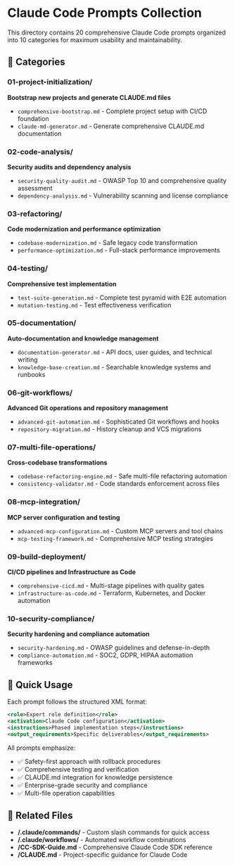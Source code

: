 # Claude Code Prompts Collection

This directory contains 20 comprehensive Claude Code prompts organized into 10 categories for maximum usability and maintainability.

## 📁 Categories

### 01-project-initialization/

**Bootstrap new projects and generate CLAUDE.md files**

- `comprehensive-bootstrap.md` - Complete project setup with CI/CD foundation
- `claude-md-generator.md` - Generate comprehensive CLAUDE.md documentation

### 02-code-analysis/

**Security audits and dependency analysis**

- `security-quality-audit.md` - OWASP Top 10 and comprehensive quality assessment
- `dependency-analysis.md` - Vulnerability scanning and license compliance

### 03-refactoring/

**Code modernization and performance optimization**

- `codebase-modernization.md` - Safe legacy code transformation
- `performance-optimization.md` - Full-stack performance improvements

### 04-testing/

**Comprehensive test implementation**

- `test-suite-generation.md` - Complete test pyramid with E2E automation
- `mutation-testing.md` - Test effectiveness verification

### 05-documentation/

**Auto-documentation and knowledge management**

- `documentation-generator.md` - API docs, user guides, and technical writing
- `knowledge-base-creation.md` - Searchable knowledge systems and runbooks

### 06-git-workflows/

**Advanced Git operations and repository management**

- `advanced-git-automation.md` - Sophisticated Git workflows and hooks
- `repository-migration.md` - History cleanup and VCS migrations

### 07-multi-file-operations/

**Cross-codebase transformations**

- `codebase-refactoring-engine.md` - Safe multi-file refactoring automation
- `consistency-validator.md` - Code standards enforcement across files

### 08-mcp-integration/

**MCP server configuration and testing**

- `advanced-mcp-configuration.md` - Custom MCP servers and tool chains
- `mcp-testing-framework.md` - Comprehensive MCP testing strategies

### 09-build-deployment/

**CI/CD pipelines and Infrastructure as Code**

- `comprehensive-cicd.md` - Multi-stage pipelines with quality gates
- `infrastructure-as-code.md` - Terraform, Kubernetes, and Docker automation

### 10-security-compliance/

**Security hardening and compliance automation**

- `security-hardening.md` - OWASP guidelines and defense-in-depth
- `compliance-automation.md` - SOC2, GDPR, HIPAA automation frameworks

## 🚀 Quick Usage

Each prompt follows the structured XML format:

```xml
<role>Expert role definition</role>
<activation>Claude Code configuration</activation>
<instructions>Phased implementation steps</instructions>
<output_requirements>Specific deliverables</output_requirements>
```

All prompts emphasize:

- ✅ Safety-first approach with rollback procedures
- ✅ Comprehensive testing and verification
- ✅ CLAUDE.md integration for knowledge persistence
- ✅ Enterprise-grade security and compliance
- ✅ Multi-file operation capabilities

## 🔗 Related Files

- **/.claude/commands/** - Custom slash commands for quick access
- **/.claude/workflows/** - Automated workflow combinations
- **/CC-SDK-Guide.md** - Comprehensive Claude Code SDK reference
- **/CLAUDE.md** - Project-specific guidance for Claude Code
